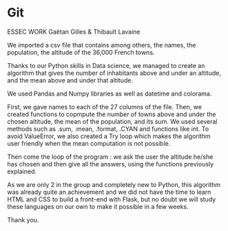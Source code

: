 # Git
ESSEC WORK
Gaëtan Gilles & Thibault Lavaine

We imported a csv file that contains among others, the names, the population, the altitude of the 36,000 French towns. 

Thanks to our Python skills in Data science, we managed to create an algorithm that gives the number of inhabitants above and under an altitude, and the mean above and under that altitude.

We used Pandas and Numpy libraries as well as datetime and colorama.

First, we gave names to each of the 27 columns of the file. 
Then, we created functions to copmpute the number of towns above and under the chosen altitude, the mean of the population, and its sum.
We used several methods such as .sum, .mean, .format, .CYAN and functions like int.
To avoid ValueError, we also created a Try loop which makes the algorithm user friendly when the mean computation is not possible.

Then come the loop of the program : we ask the user the altitude he/she has chosen and then give all the answers, using the functions previously explained.

As we are only 2 in the group and completely new to Python, this algorithm was already quite an achievement and we did not have the time to learn HTML and CSS to build a front-end with Flask, but no doubt we will study these languages on our own to make it possible in a few weeks. 

Thank you.

